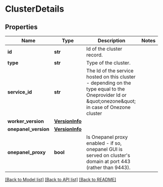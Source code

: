 # ClusterDetails

## Properties
Name | Type | Description | Notes
------------ | ------------- | ------------- | -------------
**id** | **str** | Id of the cluster record. | 
**type** | **str** | Type of the cluster. | 
**service_id** | **str** | The Id of the service hosted on this cluster - depending on the type equal to the Oneprovider Id or \&quot;onezone\&quot; in case of Onezone cluster  | 
**worker_version** | [**VersionInfo**](VersionInfo.md) |  | 
**onepanel_version** | [**VersionInfo**](VersionInfo.md) |  | 
**onepanel_proxy** | **bool** | Is Onepanel proxy enabled - if so, onepanel GUI is served on cluster&#x27;s domain at port 443 (rather than 9443).  | 

[[Back to Model list]](../README.md#documentation-for-models) [[Back to API list]](../README.md#documentation-for-api-endpoints) [[Back to README]](../README.md)

